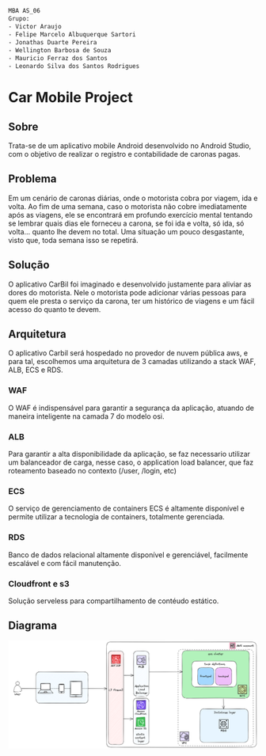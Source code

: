 ```
MBA AS_06
Grupo:
- Victor Araujo
- Felipe Marcelo Albuquerque Sartori
- Jonathas Duarte Pereira
- Wellington Barbosa de Souza 
- Mauricio Ferraz dos Santos
- Leonardo Silva dos Santos Rodrigues
```

# Car Mobile Project
## Sobre
Trata-se de um aplicativo mobile Android desenvolvido no Android Studio, com o objetivo de realizar o registro e contabilidade de caronas pagas.
## Problema
Em um cenário de caronas diárias, onde o motorista cobra por viagem, ida e volta. Ao fim de uma semana, caso o motorista não cobre imediatamente após as viagens, ele se encontrará em profundo exercício mental tentando se lembrar quais dias ele forneceu a carona, se foi ida e volta, só ida, só volta… quanto lhe devem no total. Uma situação um pouco desgastante, visto que, toda semana isso se repetirá. 
## Solução
O aplicativo CarBil foi imaginado e desenvolvido justamente para aliviar as dores do motorista. Nele o motorista pode adicionar várias pessoas para quem ele presta o serviço da carona, ter um histórico de viagens e um fácil acesso do quanto te devem.
## Arquitetura
O aplicativo Carbil será hospedado no provedor de nuvem pública aws, e para tal, escolhemos uma arquitetura de 3 camadas utilizando a stack WAF, ALB, ECS e RDS.
### WAF
O WAF é indispensável para garantir a segurança da aplicação, atuando de maneira inteligente na camada 7 do modelo osi.
### ALB
Para garantir a alta disponibilidade da aplicação, se faz necessario utilizar um balanceador de carga, nesse caso, o application load balancer, que faz roteamento baseado no contexto (/user, /login, etc) 
### ECS
O serviço de gerenciamento de containers ECS é altamente disponível e permite utilizar a tecnologia de containers, totalmente gerenciada.
### RDS
Banco de dados relacional altamente disponível e gerenciável, facilmente escalável e com fácil manutenção.
### Cloudfront e s3
Solução serveless para compartilhamento de contéudo estático.
## Diagrama
![Diagrama](img/projeto-mobile.png)
